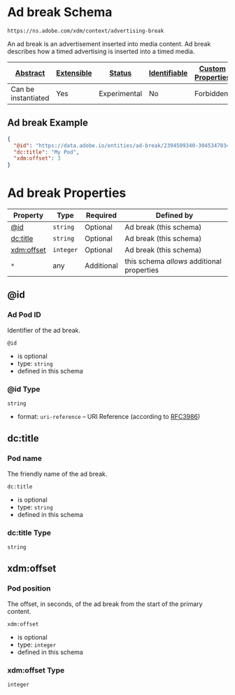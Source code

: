 
# Ad break Schema

```
https://ns.adobe.com/xdm/context/advertising-break
```

An ad break is an advertisement inserted into media content. Ad break describes how a timed advertising is inserted into a timed media.

| [Abstract](../../abstract.md) | [Extensible](../../extensions.md) | [Status](../../status.md) | [Identifiable](../../id.md) | [Custom Properties](../../extensions.md) | [Additional Properties](../../extensions.md) | Defined In |
|-------------------------------|-----------------------------------|---------------------------|-----------------------------|------------------------------------------|----------------------------------------------|------------|
| Can be instantiated | Yes | Experimental | No | Forbidden | Permitted | [context/advertising-break.schema.json](context/advertising-break.schema.json) |

## Ad break Example
```json
{
  "@id": "https://data.adobe.io/entities/ad-break/2394509340-30453470347",
  "dc:title": "My Pod",
  "xdm:offset": 3
}
```

# Ad break Properties

| Property | Type | Required | Defined by |
|----------|------|----------|------------|
| [@id](#id) | `string` | Optional | Ad break (this schema) |
| [dc:title](#dctitle) | `string` | Optional | Ad break (this schema) |
| [xdm:offset](#xdmoffset) | `integer` | Optional | Ad break (this schema) |
| `*` | any | Additional | this schema *allows* additional properties |

## @id
### Ad Pod ID

Identifier of the ad break.

`@id`
* is optional
* type: `string`
* defined in this schema

### @id Type


`string`
* format: `uri-reference` – URI Reference (according to [RFC3986](https://tools.ietf.org/html/rfc3986))






## dc:title
### Pod name

The friendly name of the ad break.

`dc:title`
* is optional
* type: `string`
* defined in this schema

### dc:title Type


`string`






## xdm:offset
### Pod position

The offset, in seconds, of the ad break from the start of the primary content.

`xdm:offset`
* is optional
* type: `integer`
* defined in this schema

### xdm:offset Type


`integer`






